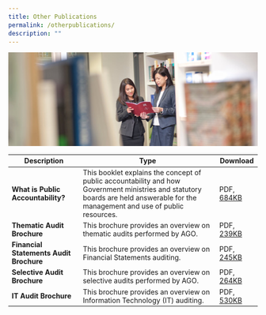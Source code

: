 ```yaml
---
title: Other Publications
permalink: /otherpublications/
description: ""
---
```

![](/images/officers-reading-ar.jpg)

| Description | Type | Download | 
| -------- | -------- | -------- |
| **What is Public Accountability?**    | This booklet explains the concept of public accountability and how Government ministries and statutory boards are held answerable for the management and use of public resources.  | PDF, [684KB](/files/Other%20Publications/WhatIsPAcc.pdf) |
| **Thematic Audit Brochure**    | This brochure provides an overview on thematic audits performed by AGO. | PDF, [239KB](/files/Other%20Publications/TABrochure.pdf) |
| **Financial Statements Audit Brochure**    | This brochure provides an overview on Financial Statements auditing. | PDF, [245KB](/files/Other%20Publications/FSBrochure.pdf) |
| **Selective Audit Brochure**    | This brochure provides an overview on selective audits performed by AGO. | PDF, [264KB](/files/Other%20Publications/SABrochure.pdf) |
| **IT Audit Brochure**    | This brochure provides an overview on Information Technology (IT) auditing. | PDF, [530KB](/files/Other%20Publications/ITauditBrochure.pdf) |